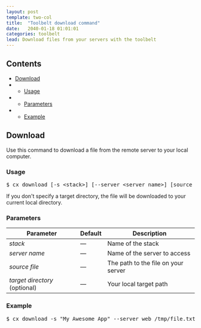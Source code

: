 ```yaml
---
layout: post
template: two-col
title:  "Toolbelt download command"
date:   2040-01-18 01:01:01
categories: toolbelt
lead: Download files from your servers with the toolbelt
---
```


<h2>Contents</h2>
<ul class="page-toc">
    <li><a href="#download">Download</a></li>
            <li>
                <ul>
                <li><a href="#usage2">Usage</a></li>
                </ul>
            </li>
            <li>
                <ul>
                <li><a href="#params2">Parameters</a></li>
                </ul>
            </li>
            <li>
                <ul>
                <li><a href="#example2">Example</a></li>
                </ul>
            </li>
</ul>

<h2 id="download">Download</h2>
Use this command to download a file from the remote server to your local computer.

<h3 id="usage2">Usage</h3>

<pre class="prettyprint">
$ cx download [-s &lt;stack&gt;] [--server &lt;server name&gt;] [source file] [target directory]
</pre>

If you don't specify a target directory, the file will be downloaded to your current local directory.

<h3 id="params2">Parameters</h3>

<table class='table table-bordered table-striped table-small'>
    <thead>
        <tr>
            <th align="center">Parameter</th>
            <th align="center">Default</th>
            <th align="center">Description</th>
        </tr>
    </thead>
    <tbody>
        <tr>
            <td><i>stack</i></td>
            <td>&mdash;</td>
            <td>Name of the stack</td>
        </tr>
        <tr>
            <td><i>server name</i></td>
            <td>&mdash;</td>
            <td>Name of the server to access</td>
        </tr>
        <tr>
            <td><i>source file</i></td>
            <td>&mdash;</td>
            <td>The path to the file on your server</td>
        </tr>
       <tr>
            <td><i>target directory</i> (optional)</td>
            <td>&mdash;</td>
            <td>Your local target path</td>
        </tr>
    </tbody>
</table>

<h3 id="example2">Example</h3>

<pre class="prettyprint">
$ cx download -s "My Awesome App" --server web /tmp/file.txt /tmp/file.txt
</pre>